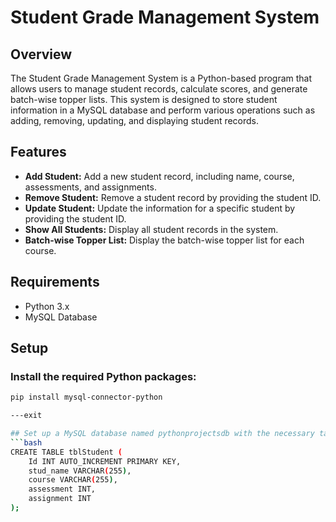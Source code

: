 # Student Grade Management System

## Overview
The Student Grade Management System is a Python-based program that allows users to manage student records, calculate scores, and generate batch-wise topper lists. This system is designed to store student information in a MySQL database and perform various operations such as adding, removing, updating, and displaying student records.

## Features
- **Add Student:** Add a new student record, including name, course, assessments, and assignments.
- **Remove Student:** Remove a student record by providing the student ID.
- **Update Student:** Update the information for a specific student by providing the student ID.
- **Show All Students:** Display all student records in the system.
- **Batch-wise Topper List:** Display the batch-wise topper list for each course.

## Requirements
- Python 3.x
- MySQL Database

## Setup

### Install the required Python packages:
```bash
pip install mysql-connector-python

---exit

## Set up a MySQL database named pythonprojectsdb with the necessary table. You can use the following SQL query to create the table
```bash
CREATE TABLE tblStudent (
    Id INT AUTO_INCREMENT PRIMARY KEY,
    stud_name VARCHAR(255),
    course VARCHAR(255),
    assessment INT,
    assignment INT
);
